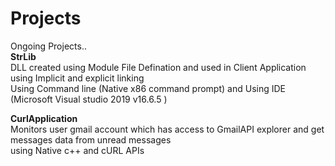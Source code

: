 # Projects
Ongoing Projects..  
**StrLib**    
DLL created using Module File Defination and used in Client Application using Implicit and explicit linking  
Using Command line (Native x86 command prompt) and Using IDE (Microsoft Visual studio 2019 v16.6.5 )  

**CurlApplication**  
Monitors user gmail account which has access to GmailAPI explorer and get messages data from unread messages  
using Native c++ and cURL APIs   
